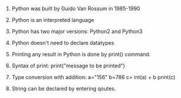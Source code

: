 1. Python was built by Guido Van Rossum in 1985-1990

2. Python is an interpreted language

3. Python has two major versions: Python2 and Python3

4. Python doesn't need to declare datatypes

5. Printing any result in Python is done by print() command.

6. Syntax of print: print("message to be printed")

7. Type conversion with addition: a="156"
		 		  b=786
		                  c= int(a) + b
		                  print(c)	

8. String can be declared by entering qoutes.